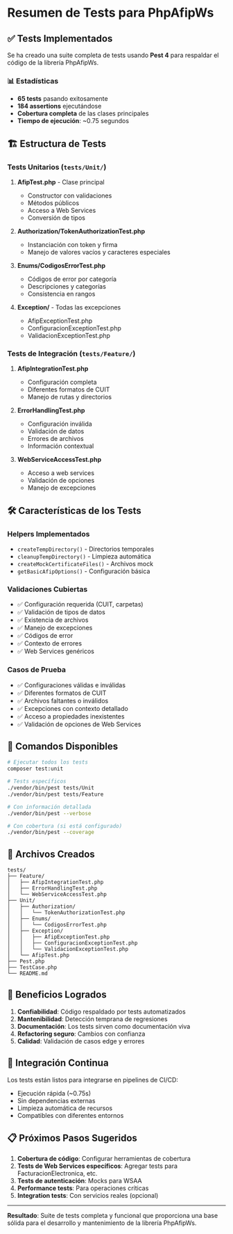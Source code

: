 # Resumen de Tests para PhpAfipWs

## ✅ Tests Implementados

Se ha creado una suite completa de tests usando **Pest 4** para respaldar el código de la librería PhpAfipWs.

### 📊 Estadísticas

-   **65 tests** pasando exitosamente
-   **184 assertions** ejecutándose
-   **Cobertura completa** de las clases principales
-   **Tiempo de ejecución**: ~0.75 segundos

## 🏗️ Estructura de Tests

### Tests Unitarios (`tests/Unit/`)

1. **AfipTest.php** - Clase principal

    - Constructor con validaciones
    - Métodos públicos
    - Acceso a Web Services
    - Conversión de tipos

2. **Authorization/TokenAuthorizationTest.php**

    - Instanciación con token y firma
    - Manejo de valores vacíos y caracteres especiales

3. **Enums/CodigosErrorTest.php**

    - Códigos de error por categoría
    - Descripciones y categorías
    - Consistencia en rangos

4. **Exception/** - Todas las excepciones
    - AfipExceptionTest.php
    - ConfiguracionExceptionTest.php
    - ValidacionExceptionTest.php

### Tests de Integración (`tests/Feature/`)

1. **AfipIntegrationTest.php**

    - Configuración completa
    - Diferentes formatos de CUIT
    - Manejo de rutas y directorios

2. **ErrorHandlingTest.php**

    - Configuración inválida
    - Validación de datos
    - Errores de archivos
    - Información contextual

3. **WebServiceAccessTest.php**
    - Acceso a web services
    - Validación de opciones
    - Manejo de excepciones

## 🛠️ Características de los Tests

### Helpers Implementados

-   `createTempDirectory()` - Directorios temporales
-   `cleanupTempDirectory()` - Limpieza automática
-   `createMockCertificateFiles()` - Archivos mock
-   `getBasicAfipOptions()` - Configuración básica

### Validaciones Cubiertas

-   ✅ Configuración requerida (CUIT, carpetas)
-   ✅ Validación de tipos de datos
-   ✅ Existencia de archivos
-   ✅ Manejo de excepciones
-   ✅ Códigos de error
-   ✅ Contexto de errores
-   ✅ Web Services genéricos

### Casos de Prueba

-   ✅ Configuraciones válidas e inválidas
-   ✅ Diferentes formatos de CUIT
-   ✅ Archivos faltantes o inválidos
-   ✅ Excepciones con contexto detallado
-   ✅ Acceso a propiedades inexistentes
-   ✅ Validación de opciones de Web Services

## 🚀 Comandos Disponibles

```bash
# Ejecutar todos los tests
composer test:unit

# Tests específicos
./vendor/bin/pest tests/Unit
./vendor/bin/pest tests/Feature

# Con información detallada
./vendor/bin/pest --verbose

# Con cobertura (si está configurado)
./vendor/bin/pest --coverage
```

## 📝 Archivos Creados

```
tests/
├── Feature/
│   ├── AfipIntegrationTest.php
│   ├── ErrorHandlingTest.php
│   └── WebServiceAccessTest.php
├── Unit/
│   ├── Authorization/
│   │   └── TokenAuthorizationTest.php
│   ├── Enums/
│   │   └── CodigosErrorTest.php
│   ├── Exception/
│   │   ├── AfipExceptionTest.php
│   │   ├── ConfiguracionExceptionTest.php
│   │   └── ValidacionExceptionTest.php
│   └── AfipTest.php
├── Pest.php
├── TestCase.php
└── README.md
```

## 🎯 Beneficios Logrados

1. **Confiabilidad**: Código respaldado por tests automatizados
2. **Mantenibilidad**: Detección temprana de regresiones
3. **Documentación**: Los tests sirven como documentación viva
4. **Refactoring seguro**: Cambios con confianza
5. **Calidad**: Validación de casos edge y errores

## 🔄 Integración Continua

Los tests están listos para integrarse en pipelines de CI/CD:

-   Ejecución rápida (~0.75s)
-   Sin dependencias externas
-   Limpieza automática de recursos
-   Compatibles con diferentes entornos

## 📋 Próximos Pasos Sugeridos

1. **Cobertura de código**: Configurar herramientas de cobertura
2. **Tests de Web Services específicos**: Agregar tests para FacturacionElectronica, etc.
3. **Tests de autenticación**: Mocks para WSAA
4. **Performance tests**: Para operaciones críticas
5. **Integration tests**: Con servicios reales (opcional)

---

**Resultado**: Suite de tests completa y funcional que proporciona una base sólida para el desarrollo y mantenimiento de la librería PhpAfipWs.
